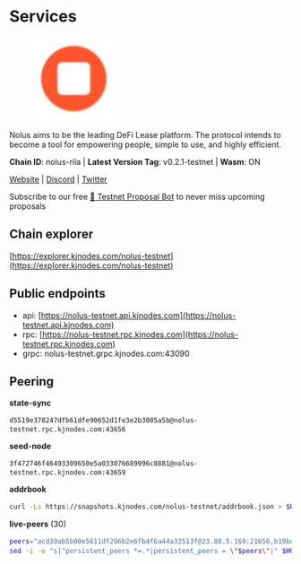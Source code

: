 # Services

<figure><img src="https://raw.githubusercontent.com/kj89/cosmos-images/main/logos/nolus.png" width="150" alt=""><figcaption></figcaption></figure>

Nolus aims to be the leading DeFi Lease platform. The protocol  intends to become a tool for empowering people, simple to use, and highly efficient.

**Chain ID**: nolus-rila | **Latest Version Tag**: v0.2.1-testnet | **Wasm**: ON

[Website](https://www.nolus.io) | [Discord](https://discord.gg/nolus-protocol) | [Twitter](https://twitter.com/NolusProtocol)



Subscribe to our free [🤖 Testnet Proposal Bot](https://t.me/kjnodes_testnet_proposal_bot) to never miss upcoming proposals


## Chain explorer
[https://explorer.kjnodes.com/nolus-testnet](https://explorer.kjnodes.com/nolus-testnet)

## Public endpoints

* api: [https://nolus-testnet.api.kjnodes.com](https://nolus-testnet.api.kjnodes.com)
* rpc: [https://nolus-testnet.rpc.kjnodes.com](https://nolus-testnet.rpc.kjnodes.com)
* grpc: nolus-testnet.grpc.kjnodes.com:43090

## Peering

**state-sync**

```text
d5519e378247dfb61dfe90652d1fe3e2b3005a5b@nolus-testnet.rpc.kjnodes.com:43656
```

**seed-node**

```text
3f472746f46493309650e5a033076689996c8881@nolus-testnet.rpc.kjnodes.com:43659
```

**addrbook**
```bash
curl -Ls https://snapshots.kjnodes.com/nolus-testnet/addrbook.json > $HOME/.nolus/config/addrbook.json
```

**live-peers** (30)
```bash
peers="acd39ab5b00e5611df296b2e6fb4f6a44a32513f@23.88.5.169:21656,b19bd98f29fefc0c78e6b16b02e652a2148d3bfe@91.223.3.144:26556,d5519e378247dfb61dfe90652d1fe3e2b3005a5b@65.109.68.190:43656,33f4b7f56b6708526f0638162f020394de0ce5e9@65.21.229.33:28656,6cb8e63bf00d37399454ab24b6cf316062b90117@199.175.98.110:36656,b7d04a32d5c0e9b7e1095c4d81f5bebfd03138db@65.108.8.28:61456,8b0b427b4567a7a66f05fab1146ee97b52ad7958@93.189.30.119:26656,d71f6a702561b08023810464a96668045dbabd9e@95.214.55.25:26656,2c0ff6e5f30189559ad336a1eb17ae48fcacc8ee@95.216.14.58:61456,5c2a752c9b1952dbed075c56c600c3a79b58c395@195.3.220.135:27016,fac035258738be9be98957d5d012d24841d2e5eb@85.10.197.4:16656,e8473dede42e7f0d4668a24d909a5708c5a04a3e@65.108.78.116:11656,6b14535ff005667f324f8439a55a21ee2f170d12@95.217.211.81:26656,6c7df995fc208bf1e46b247eea141923868d9452@185.144.99.9:26656,e6e48680fa62c03bed242c52eb21d3cbe44a6752@46.8.210.144:26856,50d786a2d242839fe2bdb69bee694d7ffa455824@5.161.60.42:18656,367fb20ca2380ebbb73eb19b772564383b0f37ee@65.21.123.172:26656,f50302cde48497a2af29168c23c530299116fd84@89.252.21.37:36656,d8088d91bdbf2ccdf59f0b3ee1c1b07e8cb60798@195.201.237.185:11656,441ee01f2bb396bf4116f197e4d9eefbd88f5e10@65.109.122.105:60756,72ccd1176df36fb799e14721639e21b1ec360f0a@65.108.9.164:20756,cd67fc6e6c306dbb863f381c926135d6b97fe685@65.109.85.155:41656,5d323e4127ebf0c3139f3081765606e32052fa3e@65.109.92.148:26656,ac86c1678e20a87bf2f036741932910869726337@135.181.222.185:15656,8d85b69ea7175ce0cf6ec7badae239339d6525db@81.0.218.59:26656,4c70dbb030c7b38e8f16999787074ed5ae33ba0a@94.250.202.17:26656,a95975f3a58e20ba1c518f3cbb1c23ef7569e4d4@14.241.82.87:26656,05ce20b26a95b9360896d24c330a7b421bc13805@194.163.174.222:26656,22acc593150fc38f9b1a2dc93cdc05e22566e7f6@213.239.207.165:29856,1825de8cabc89fddea10f1cf9d65eda46b0cc7a1@5.9.121.55:41956"
sed -i -e "s|^persistent_peers *=.*|persistent_peers = \"$peers\"|" $HOME/.nolus/config/config.toml
```
